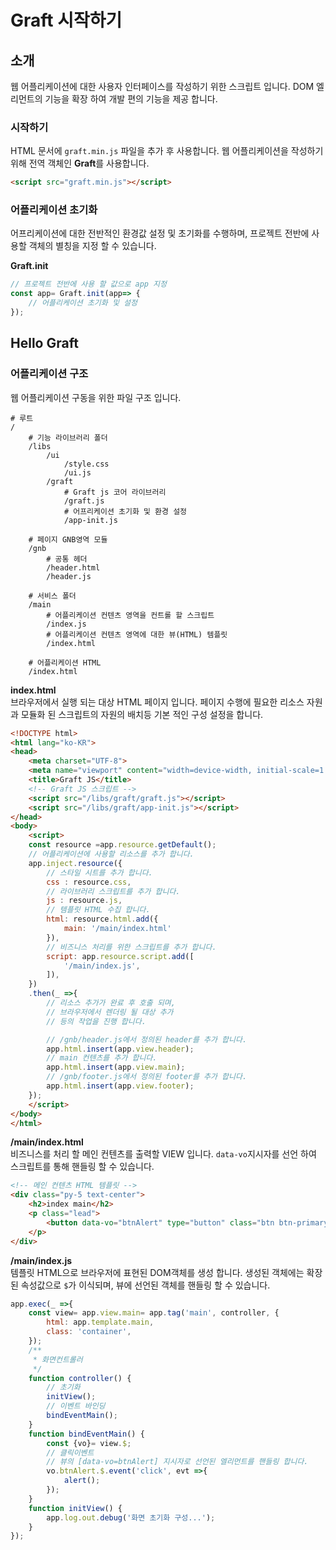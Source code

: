 # Graft 시작하기


## 소개
웹 어플리케이션에 대한 사용자 인터페이스를 작성하기 위한 스크립트 입니다.
DOM 엘리먼트의 기능을 확장 하여 개발 편의 기능을 제공 합니다.

### 시작하기
HTML 문서에 `graft.min.js` 파일을 추가 후 사용합니다.
웹 어플리케이션을 작성하기 위해 전역 객체인 **Graft**를 사용합니다.

```html
<script src="graft.min.js"></script>
```

### 어플리케이션 초기화
어프리케이션에 대한 전반적인 환경값 설정 및 초기화를 수행하며, 프로젝트 전반에 사용할 객체의 별칭을 지정 할 수 있습니다.

**Graft.init**<br>
```js
// 프로젝트 전반에 사용 할 값으로 app 지정
const app= Graft.init(app=> {
    // 어플리케이션 초기화 및 설정
});
```

## Hello Graft

### 어플리케이션 구조
웹 어플리케이션 구동을 위한 파일 구조 입니다.

```shell
# 루트
/
    # 기능 라이브러리 폴더
    /libs
        /ui
            /style.css
            /ui.js
        /graft
            # Graft js 코어 라이브러리
            /graft.js
            # 어프리케이션 초기화 및 환경 설정
            /app-init.js

    # 페이지 GNB영역 모듈
    /gnb
        # 공통 헤더
        /header.html
        /header.js

    # 서비스 폴더
    /main
        # 어플리케이션 컨텐츠 영역을 컨트롤 할 스크립트
        /index.js
        # 어플리케이션 컨텐츠 영역에 대한 뷰(HTML) 템플릿
        /index.html

    # 어플리케이션 HTML
    /index.html
```

**index.html**<br>
브라우저에서 실행 되는 대상 HTML 페이지 입니다. 페이지 수행에 필요한 리소스 자원과 모듈화 된 스크립트의 자원의 배치등 기본 적인 구성 설정을 합니다.
```html
<!DOCTYPE html>
<html lang="ko-KR">
<head>
    <meta charset="UTF-8">
    <meta name="viewport" content="width=device-width, initial-scale=1.0">
    <title>Graft JS</title>
    <!-- Graft JS 스크립트 -->
    <script src="/libs/graft/graft.js"></script>
    <script src="/libs/graft/app-init.js"></script>
</head>
<body>
    <script>
    const resource =app.resource.getDefault();
    // 어플리케이션에 사용할 리소스를 추가 합니다.
    app.inject.resource({
        // 스타일 시트를 추가 합니다.
        css : resource.css,
        // 라이브러리 스크립트를 추가 합니다.
        js : resource.js,
        // 템플릿 HTML 수집 합니다.
        html: resource.html.add({
            main: '/main/index.html'
        }),
        // 비즈니스 처리를 위한 스크립트를 추가 합니다.
        script: app.resource.script.add([
            '/main/index.js',
        ]),
    })
    .then(_ =>{
        // 리소스 추가가 완료 후 호출 되며, 
        // 브라우저에서 렌더링 될 대상 추가
        // 등의 작업을 진행 합니다.

        // /gnb/header.js에서 정의된 header를 추가 합니다.
        app.html.insert(app.view.header);
        // main 컨텐츠를 추가 합니다.
        app.html.insert(app.view.main);
        // /gnb/footer.js에서 정의된 footer를 추가 합니다.
        app.html.insert(app.view.footer);
    });
    </script>
</body>
</html>
```

**/main/index.html**<br>
비즈니스를 처리 할 메인 컨텐츠를 출력할 VIEW 입니다. `data-vo`지시자를 선언 하여 스크립트를 통해 핸들링 할 수 있습니다.
```html
<!-- 메인 컨텐츠 HTML 템플릿 -->
<div class="py-5 text-center">
    <h2>index main</h2>
    <p class="lead">
        <button data-vo="btnAlert" type="button" class="btn btn-primary">Alert</button>
    </p>
</div>
```

**/main/index.js**<br>
템플릿 HTML으로 브라우저에 표현된 DOM객체를 생성 합니다. 생성된 객체에는 확장된 속성값으로 `$`가 이식되며, 뷰에 선언된 객체를 핸들링 할 수 있습니다.
```js
app.exec(_ =>{
    const view= app.view.main= app.tag('main', controller, {
        html: app.template.main,
        class: 'container',
    });
    /**
     * 화면컨트롤러
     */
    function controller() {
        // 초기화
        initView();
        // 이벤트 바인딩
        bindEventMain();
    }
    function bindEventMain() {
        const {vo}= view.$;
        // 클릭이벤트
        // 뷰의 [data-vo=btnAlert] 지시자로 선언된 엘리먼트를 핸들링 합니다.
        vo.btnAlert.$.event('click', evt =>{
            alert();
        });
    }
    function initView() {
        app.log.out.debug('화면 초기화 구성...');
    }
});
```
